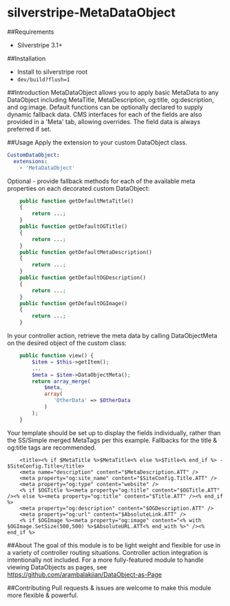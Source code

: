 # silverstripe-MetaDataObject

##Requirements
* Silverstripe 3.1+

##Installation
* Install to silverstripe root
* `dev/build?flush=1`

##Introduction
MetaDataObject allows you to apply basic MetaData to any DataObject including MetaTitle, MetaDescription, og:title, og:description, and og:image.
Default functions can be optionally declared to supply dynamic fallback data.  CMS interfaces for each of the fields are also provided in a 'Meta' tab, allowing overrides.  The field data is always preferred if set.

##Usage
Apply the extension to your custom DataObject class.
```yml
CustomDataObject:
  extensions:
    - 'MetaDataObject'
```

Optional - provide fallback methods for each of the available meta properties on each decorated custom DataObject:
```php
	public function getDefaultMetaTitle()
	{
		return ...;
	}
	public function getDefaultOGTitle()
	{
		return ...;
	}
	public function getDefaultMetaDescription()
	{
		return ...;
	}
	public function getDefaultOGDescription()
	{
		return ...;
	}
	public function getDefaultOGImage()
	{
		return ...;
	}
```

In your controller action, retrieve the meta data by calling DataObjectMeta on the desired object of the custom class:
```php
	public function view() {
		$item = $this->getItem();
        ...
		$meta = $item->DataObjectMeta();
		return array_merge(
			$meta,
			array(
               'OtherData' => $OtherData
			)
		);
	}
```

Your template should be set up to display the fields individually, rather than the SS/Simple merged MetaTags per this example.
Fallbacks for the title & og:title tags are recommended.
```xhml
    <title><% if $MetaTitle %>$MetaTitle<% else %>$Title<% end_if %> - $SiteConfig.Title</title>
    <meta name="description" content="$MetaDescription.ATT" />
    <meta property="og:site_name" content="$SiteConfig.Title.ATT" />
    <meta property="og:type" content="website" />
    <% if $OGTitle %><meta property="og:title" content="$OGTitle.ATT" /><% else %><meta property="og:title" content="$Title.ATT" /><% end_if %>
    <meta property="og:description" content="$OGDescription.ATT" />
    <meta property="og:url" content="$AbsoluteLink.ATT" />
	<% if $OGImage %><meta property="og:image" content="<% with $OGImage.SetSize(500,500) %>$AbsoluteURL.ATT<% end_with %>" /><% end_if %>
```


##About
The goal of this module is to be light weight and flexible for use in a variety of controller routing situations.  Controller action integration is intentionally not included.
For a more fully-featured module to handle viewing DataObjects as pages, see https://github.com/arambalakjian/DataObject-as-Page 

##Contributing
Pull requests & issues are welcome to make this module more flexible & powerful. 